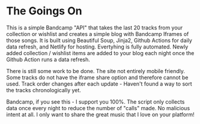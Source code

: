 # The Goings On

This is a simple Bandcamp "API" that takes the last 20 tracks from your collection or wishlist and creates a simple blog with Bandcamp Iframes of those songs. It is built using Beautiful Soup, Jinja2, Github Actions for daily data refresh, and Netlify for hosting. Evertyhing is fully automated. Newly added collection / wishlist items are added to your blog each night once the Github Action runs a data refresh.

There is still some work to be done. The site not entirely mobile friendly. Some tracks do not have the iframe share option and therefore cannot be used. Track order changes after each update - Haven't found a way to sort the tracks chronologically yet.

Bandcamp, if you see this - I support you 100%. The script only collects data once every night to reduce the number of "calls" made. No malicious intent at all. I only want to share the great music that I love on your platform!
